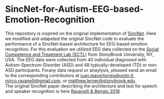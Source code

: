 # SincNet-for-Autism-EEG-based-Emotion-Recognition

This repository is inspired on the original implementation of [SincNet](https://github.com/mravanelli/SincNet). Here we modified and adapeted the original SincNet code to evaluate the performance of a SincNet-based architecture for EEG-based emotion recognition. For this evaluation we utilized EEG data collected on the [Social Competence and Treatment Lab (SCTL)](https://www.lernerlab.com/) from StonyBrook University, NY, USA. The EEG data were collected from 40 individual diagnosed with Autism-Spectrum-Disorder (ASD) and 48 typically-developed (TD) or non-ASD participants. Forany data request or anaylysis, pleased send an email to the corresponding contributors at juan.mayortorres@unitn.it, mirco.ravanelli@gmail.com, or matthew.lerner@stonybrook.edu.   
The original SincNet paper describing the architecture and test for speech and speaker recognition is here [Ravanelli & Bengio 2018](https://arxiv.org/abs/1812.05920).
